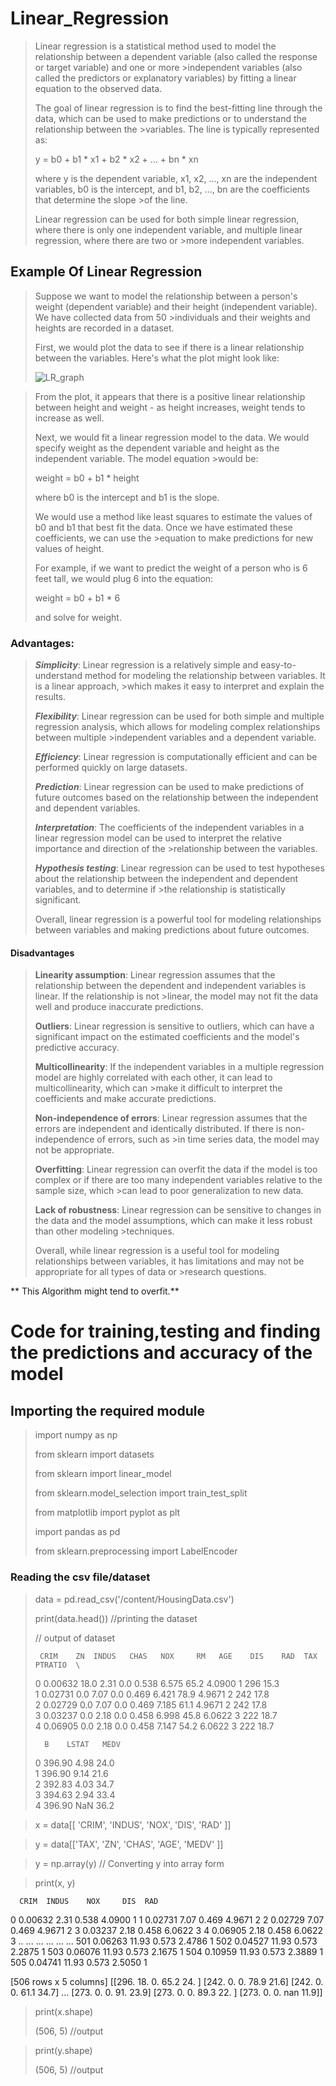 # Linear_Regression

>Linear regression is a statistical method used to model the relationship between a dependent variable (also called the response or target variable) and one or more >independent variables (also called the predictors or explanatory variables) by fitting a linear equation to the observed data.
>
>The goal of linear regression is to find the best-fitting line through the data, which can be used to make predictions or to understand the relationship between the >variables. The line is typically represented as:
>
>y = b0 + b1 * x1 + b2 * x2 + ... + bn * xn
>
>where y is the dependent variable, x1, x2, ..., xn are the independent variables, b0 is the intercept, and b1, b2, ..., bn are the coefficients that determine the slope >of the line.
>
>Linear regression can be used for both simple linear regression, where there is only one independent variable, and multiple linear regression, where there are two or >more independent variables.

## Example Of Linear Regression

>Suppose we want to model the relationship between a person's weight (dependent variable) and their height (independent variable). We have collected data from 50 >individuals and their weights and heights are recorded in a dataset.
>
>First, we would plot the data to see if there is a linear relationship between the variables. Here's what the plot might look like:
>
>![LR_graph](https://user-images.githubusercontent.com/107355282/233779483-28ec04c1-e91d-4f36-9965-26dde6b94bda.png)

>From the plot, it appears that there is a positive linear relationship between height and weight - as height increases, weight tends to increase as well.
>
>Next, we would fit a linear regression model to the data. We would specify weight as the dependent variable and height as the independent variable. The model equation >would be:
>
>weight = b0 + b1 * height
>
>where b0 is the intercept and b1 is the slope.
>
>We would use a method like least squares to estimate the values of b0 and b1 that best fit the data. Once we have estimated these coefficients, we can use the >equation to make predictions for new values of height.
>
>For example, if we want to predict the weight of a person who is 6 feet tall, we would plug 6 into the equation:
>
>weight = b0 + b1 * 6
>
>and solve for weight.

### Advantages:

>***Simplicity***: Linear regression is a relatively simple and easy-to-understand method for modeling the relationship between variables. It is a linear approach, >which makes it easy to interpret and explain the results.
>
>***Flexibility***: Linear regression can be used for both simple and multiple regression analysis, which allows for modeling complex relationships between multiple >independent variables and a dependent variable.
>
>***Efficiency***: Linear regression is computationally efficient and can be performed quickly on large datasets.
>
>***Prediction***: Linear regression can be used to make predictions of future outcomes based on the relationship between the independent and dependent variables.
>
>***Interpretation***: The coefficients of the independent variables in a linear regression model can be used to interpret the relative importance and direction of the >relationship between the variables.
>
>***Hypothesis testing***: Linear regression can be used to test hypotheses about the relationship between the independent and dependent variables, and to determine if >the relationship is statistically significant.
>
>Overall, linear regression is a powerful tool for modeling relationships between variables and making predictions about future outcomes.

#### Disadvantages

>**Linearity assumption**: Linear regression assumes that the relationship between the dependent and independent variables is linear. If the relationship is not >linear, the model may not fit the data well and produce inaccurate predictions.
>
>**Outliers**: Linear regression is sensitive to outliers, which can have a significant impact on the estimated coefficients and the model's predictive accuracy.
>
>**Multicollinearity**: If the independent variables in a multiple regression model are highly correlated with each other, it can lead to multicollinearity, which can >make it difficult to interpret the coefficients and make accurate predictions.
>
>**Non-independence of errors**: Linear regression assumes that the errors are independent and identically distributed. If there is non-independence of errors, such as >in time series data, the model may not be appropriate.
>
>**Overfitting**: Linear regression can overfit the data if the model is too complex or if there are too many independent variables relative to the sample size, which >can lead to poor generalization to new data.
>
>**Lack of robustness**: Linear regression can be sensitive to changes in the data and the model assumptions, which can make it less robust than other modeling >techniques.
>
>Overall, while linear regression is a useful tool for modeling relationships between variables, it has limitations and may not be appropriate for all types of data or >research questions.

** This Algorithm might tend to overfit.**

# Code for training,testing and finding the predictions and accuracy of the model

## Importing the required module ##

> import numpy as np
> 
> from sklearn import datasets
>   
> from sklearn import linear_model
>     
> from sklearn.model_selection import train_test_split
>   
> from matplotlib import pyplot as plt
>     
> import pandas as pd
>     
> from sklearn.preprocessing import LabelEncoder
     
### Reading the csv file/dataset

> data = pd.read_csv('/content/HousingData.csv')
>
> print(data.head())   //printing the dataset
>     
> // output of dataset
>
>      CRIM    ZN  INDUS   CHAS   NOX     RM   AGE    DIS    RAD  TAX    PTRATIO  \
> 0  0.00632    18.0    2.31    0.0   0.538   6.575   65.2   4.0900     1   296     15.3   
> 1  0.02731     0.0    7.07    0.0   0.469   6.421   78.9   4.9671     2   242     17.8   
> 2  0.02729     0.0    7.07    0.0   0.469   7.185   61.1   4.9671     2   242     17.8   
> 3  0.03237     0.0    2.18    0.0   0.458   6.998   45.8   6.0622     3   222     18.7   
> 4  0.06905     0.0    2.18    0.0   0.458   7.147   54.2   6.0622     3   222     18.7   
>
>       B    LSTAT   MEDV  
> 0  396.90     4.98   24.0  
> 1  396.90     9.14   21.6  
> 2  392.83     4.03   34.7  
> 3  394.63     2.94   33.4  
> 4  396.90      NaN   36.2  

> x = data[[
    'CRIM',
    'INDUS',
    'NOX',
    'DIS',
    'RAD'
]]
     
> y = data[['TAX',
          'ZN',
          'CHAS',
          'AGE',
          'MEDV'
]]
     
> y = np.array(y)  // Converting y into array form
     
> print(x, y)  

      CRIM  INDUS    NOX     DIS  RAD
0    0.00632   2.31  0.538  4.0900    1
1    0.02731   7.07  0.469  4.9671    2
2    0.02729   7.07  0.469  4.9671    2
3    0.03237   2.18  0.458  6.0622    3
4    0.06905   2.18  0.458  6.0622    3
..       ...    ...    ...     ...  ...
501  0.06263  11.93  0.573  2.4786    1
502  0.04527  11.93  0.573  2.2875    1
503  0.06076  11.93  0.573  2.1675    1
504  0.10959  11.93  0.573  2.3889    1
505  0.04741  11.93  0.573  2.5050    1

[506 rows x 5 columns] [[296.   18.    0.   65.2  24. ]
 [242.    0.    0.   78.9  21.6]
 [242.    0.    0.   61.1  34.7]
 ...
 [273.    0.    0.   91.   23.9]
 [273.    0.    0.   89.3  22. ]
 [273.    0.    0.    nan  11.9]]

> print(x.shape)
>     
> (506, 5) //output

> print(y.shape)
>     
> (506, 5) //output





